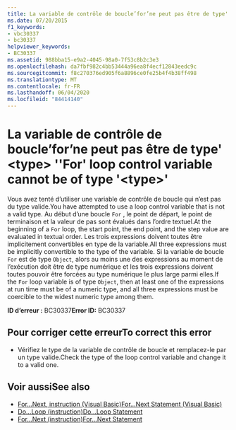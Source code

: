 ```yaml
---
title: La variable de contrôle de boucle’for’ne peut pas être de type' <type> '
ms.date: 07/20/2015
f1_keywords:
- vbc30337
- bc30337
helpviewer_keywords:
- BC30337
ms.assetid: 988bba15-e9a2-4045-98a0-7f53c8b2c3e3
ms.openlocfilehash: da7fbf982c4bb53444a96ea8f4ecf12843eedc9c
ms.sourcegitcommit: f8c270376ed905f6a8896ce0fe25b4f4b38ff498
ms.translationtype: MT
ms.contentlocale: fr-FR
ms.lasthandoff: 06/04/2020
ms.locfileid: "84414140"
---
```

# <a name="for-loop-control-variable-cannot-be-of-type-type"></a><span data-ttu-id="fdf92-102">La variable de contrôle de boucle’for’ne peut pas être de type' \<type> '</span><span class="sxs-lookup"><span data-stu-id="fdf92-102">'For' loop control variable cannot be of type '\<type>'</span></span>
<span data-ttu-id="fdf92-103">Vous avez tenté d’utiliser une variable de contrôle de boucle qui n’est pas du type valide.</span><span class="sxs-lookup"><span data-stu-id="fdf92-103">You have attempted to use a loop control variable that is not a valid type.</span></span> <span data-ttu-id="fdf92-104">Au début d’une boucle `For` , le point de départ, le point de terminaison et la valeur de pas sont évalués dans l’ordre textuel.</span><span class="sxs-lookup"><span data-stu-id="fdf92-104">At the beginning of a `For` loop, the start point, the end point, and the step value are evaluated in textual order.</span></span> <span data-ttu-id="fdf92-105">Les trois expressions doivent toutes être implicitement convertibles en type de la variable.</span><span class="sxs-lookup"><span data-stu-id="fdf92-105">All three expressions must be implicitly convertible to the type of the variable.</span></span> <span data-ttu-id="fdf92-106">Si la variable de boucle `For` est de type `Object`, alors au moins une des expressions au moment de l’exécution doit être de type numérique et les trois expressions doivent toutes pouvoir être forcées au type numérique le plus large parmi elles.</span><span class="sxs-lookup"><span data-stu-id="fdf92-106">If the `For` loop variable is of type `Object`, then at least one of the expressions at run time must be of a numeric type, and all three expressions must be coercible to the widest numeric type among them.</span></span>  
  
 <span data-ttu-id="fdf92-107">**ID d’erreur :** BC30337</span><span class="sxs-lookup"><span data-stu-id="fdf92-107">**Error ID:** BC30337</span></span>  
  
## <a name="to-correct-this-error"></a><span data-ttu-id="fdf92-108">Pour corriger cette erreur</span><span class="sxs-lookup"><span data-stu-id="fdf92-108">To correct this error</span></span>  
  
- <span data-ttu-id="fdf92-109">Vérifiez le type de la variable de contrôle de boucle et remplacez-le par un type valide.</span><span class="sxs-lookup"><span data-stu-id="fdf92-109">Check the type of the loop control variable and change it to a valid one.</span></span>  
  
## <a name="see-also"></a><span data-ttu-id="fdf92-110">Voir aussi</span><span class="sxs-lookup"><span data-stu-id="fdf92-110">See also</span></span>

- [<span data-ttu-id="fdf92-111">For...Next, instruction (Visual Basic)</span><span class="sxs-lookup"><span data-stu-id="fdf92-111">For...Next Statement (Visual Basic)</span></span>](../language-reference/statements/for-next-statement.md)
- [<span data-ttu-id="fdf92-112">Do...Loop (instruction)</span><span class="sxs-lookup"><span data-stu-id="fdf92-112">Do...Loop Statement</span></span>](../language-reference/statements/do-loop-statement.md)
- [<span data-ttu-id="fdf92-113">For...Next (instruction)</span><span class="sxs-lookup"><span data-stu-id="fdf92-113">For...Next Statement</span></span>](../language-reference/statements/for-next-statement.md)
